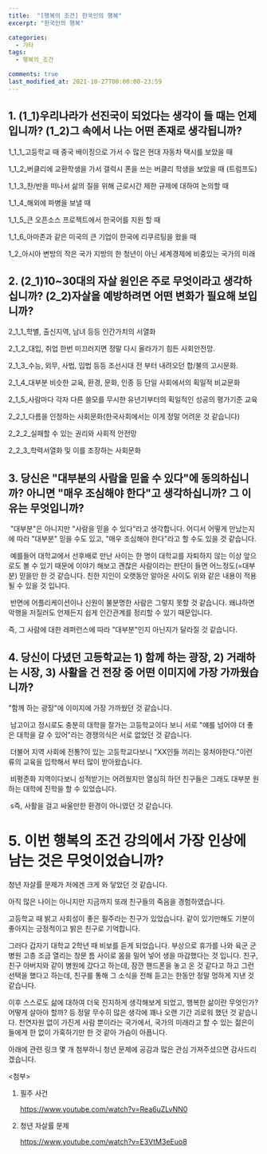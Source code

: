 ```yaml
---
title:  "[행복의 조건] 한국인의 행복"
excerpt: "한국인의 행복"

categories:
  - 기타
tags:
  - 행복의_조건

comments: true
last_modified_at: 2021-10-27T00:00:00-23:59
---
```


## 1. (1_1)우리나라가 선진국이 되었다는 생각이 들 때는 언제입니까? (1_2)그 속에서 나는 어떤 존재로 생각됩니까?

1_1_1_고등학교 때 중국 배이징으로 가서 수 많은 현대 자동차 택시를 보았을 때

1_1_2_버클리에 교환학생을 가서 갤럭시 폰을 쓰는 버클리 학생을 보았을 때 (트럼프도)

1_1_3_찬/반을 떠나서 삶의 질을 위해 근로시간 제한 규제에 대하여 논의할 때

1_1_4_해외에 파병을 보낼 때

1_1_5_큰 오픈소스 프로젝트에서 한국어를 지원 할 때

1_1_6_아마존과 같은 미국의 큰 기업이 한국에 리쿠르팅을 왔을 때



1_2_아시아 변방의 작은 국가 지방의 한 청년이 아닌 세계경제에 비중있는 국가의 미래



## 2. (2_1)10~30대의 자살 원인은 주로 무엇이라고 생각하십니까? (2_2)자살을 예방하려면 어떤 변화가 필요해 보입니까?

2_1_1_학별, 출신지역, 남녀 등등 인간가치의 서열화

2_1_2_대입, 취업 한번 미끄러지면 정말 다시 올라가기 힘든 사회안전망.

2_1_3_수능, 외무, 사법, 입법 등등 조선시대 전 부터 내려오던 합/불의 고시문화.

2_1_4_대부분 비슷한 교육, 환경, 문화, 인종 등 단일 사회에서의 획일적 비교문화

2_1_5_사람마다 각자 다른 쓸모를 무시한 유년기부터의 획일적인 성공의 평가기준 교육



2_2_1_다름을 인정하는 사회문화(한국사회에서는 이게 정말 어려운 것 같습니다)

2_2_2_실패할 수 있는 권리와 사회적 안전망

2_2_3_학력서열화 및 이를 조장하는 사회문화



## 3. 당신은 "대부분의 사람을 믿을 수 있다"에 동의하십니까? 아니면 "매우 조심해야 한다"고 생각하십니까? 그 이유는 무엇입니까?

​	"대부분"은 아니지만 "사람을 믿을 수 있다"라고 생각합니다. 어디서 어떻게 만났는지에 따라 "대부분" 믿을 수도 있고, "매우 조심해야 한다"라고 할 수도 있을 것 같습니다.

​	예를들어 대학교에서 선후배로 만난 사이는 한 명이 대학교를 자퇴하지 않는 이상 앞으로도 볼 수 있기 때문에 이야기 해보고 괜찮은 사람이라는 판단이 들면 어느정도(=대부분) 믿을만 한 것 같습니다. 친한 지인이 오랫동안 알아온 사이도 위와 같은 내용이 적용될 수 있을 것 입니다.

​	반면에 어플리케이션이나 신원이 불분명한 사람은 그렇지 못할 것 같습니다. 왜냐하면 악행을 저질러도 언제든지 쉽게 인간관계를 정리할 수 있기 때문입니다.

즉, 그 사람에 대한 레퍼런스에 따라 "대부분"인지 아닌지가 달라질 것 같습니다.



## 4. 당신이 다녔던 고등학교는 1) 함께 하는 광장, 2) 거래하는 시장, 3) 사활을 건 전장 중 어떤 이미지에 가장 가까웠습니까?



"함께 하는 광장"에 이미지에 가장 가까웠던 것 같습니다.

​	남고이고 정시로도 충분히 대학을 잘가는 고등학교이다 보니 서로 "얘를 넘어야 더 좋은 대학을 갈 수 있어"라는 경쟁의식은 서로 없었던 것 같습니다.

​	더불어 지역 사회에 전통?이 있는 고등학교다보니 "XX인들 끼리는 뭉처야한다."이런 류의 교육을 입학해서 부터 많이 받아왔습니다.

​	비평준화 지역이다보니 성적받기는 어려웠지만 열심히 하던 친구들은 그래도 대부분 원하는 대학에 진학을 할 수 있었습니다.

​	s즉, 사활을 걸고 싸울만한 환경이 아니였던 것 같습니다.



# 5. 이번 행복의 조건 강의에서 가장 인상에 남는 것은 무엇이었습니까?

청년 자살률 문제가 저에겐 크게 와 닿았던 것 같습니다. 

아직 많은 나이는 아니지만 지금까지 또래 친구들의 죽음을 경험하였습니다.

고등학교 때 밝고 사회성이 좋은 필주라는 친구가 있었습니다. 같이 있기만해도 기분이 좋아지는 긍정적이고 밝은 친구로 기억합니다.

그러다 갑자기 대학교 2학년 때 비보를 듣게 되었습니다. 부상으로 휴가를 나와 육군 군병원 고층 조금 열리는 창문 틈 사이로 몸을 밀어 넣어 생을 마감했다는 것 입니다. 친구, 친구 아버지와 같이 병원에 갔다고 하는데, 잠깐 핸드폰을 놓고 온 것 같다고 하고 그런 선택을 했다고 하는데, 친구를 통해 그 소식을 전해 듣고는 한동안 정말 멍하게 지낸 것 같습니다.

이후 스스로도 삶에 대하여 더욱 진지하게 생각해보게 되었고, 행복한 삶이란 무엇인가? 어떻게 살아야 할까? 등 정말 무수히 많은 생각에 꽤나 오랜 기간 괴로워 했던 것 같습니다. 천연자원 없이 가진게 사람 뿐이라는 국가에서, 국가의 미래라고 할 수 있는 젊은이들에게 한 없이 가혹하기만 한 것 같아 가슴이 아픕니다.

아래에 관련 링크 몇 개 첨부하니 청년 문제에 공감과 많은 관심 가져주셨으면 감사드리겠습니다.



<첨부>

1. 필주 사건

   https://www.youtube.com/watch?v=Rea6uZLvNN0

2. 청년 자살률 문제

   https://www.youtube.com/watch?v=E3VtM3eEuo8
